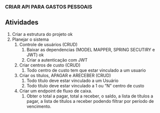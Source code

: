 ### CRIAR API PARA GASTOS PESSOAIS
## Atividades

1. Criar a estrutura do projeto ok
2. Planejar o sistema
    1. Controle de usuários (CRUD)
       1. Baixar as dependencias (MODEL MAPPER, SPRING SECUTIRY e JWT) ok
       2. Criar a autenticação com JWT 
    2. Criar centros de custo (CRUD)
        1. Todo centro de custo tem que estar vinculado a um usuario
    3. Criar os títulos, APAGAR e ARECEBER (CRUD)
        1. Todo título deve estar vinculado a um Usuário
        2. Todo título deve estar vinculado a 1 ou “N” centro de custo
    4. Criar um endpoint de fluxo de caixa.
        1. Obter o total a pagar, total a receber, o saldo, a lista de títulos a pagar, a lista de títulos a receber podendo filtrar por período de vencimento.